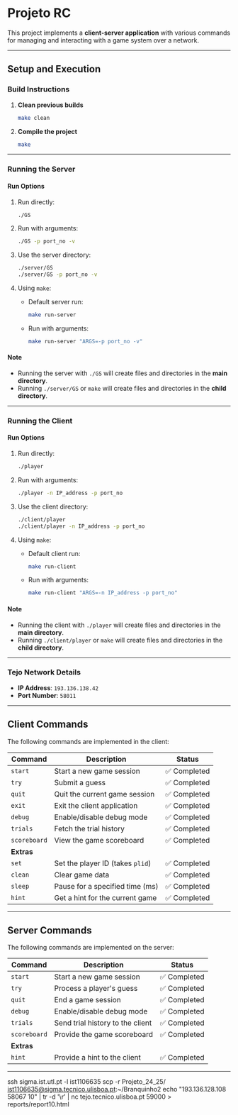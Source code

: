 # Projeto RC

This project implements a **client-server application** with various commands for managing and interacting with a game system over a network.

---

## **Setup and Execution**

### **Build Instructions**
1. **Clean previous builds**  
   ```bash
   make clean
   ```

2. **Compile the project**  
   ```bash
   make
   ```

---

### **Running the Server**

#### **Run Options**
1. Run directly:  
   ```bash
   ./GS
   ```

2. Run with arguments:  
   ```bash
   ./GS -p port_no -v
   ```

3. Use the server directory:  
   ```bash
   ./server/GS
   ./server/GS -p port_no -v
   ```

4. Using `make`:  
   - Default server run:  
     ```bash
     make run-server
     ```
   - Run with arguments:  
     ```bash
     make run-server "ARGS=-p port_no -v"
     ```

#### **Note**  
- Running the server with `./GS` will create files and directories in the **main directory**.  
- Running `./server/GS` or `make` will create files and directories in the **child directory**.

---

### **Running the Client**

#### **Run Options**
1. Run directly:  
   ```bash
   ./player
   ```

2. Run with arguments:  
   ```bash
   ./player -n IP_address -p port_no
   ```

3. Use the client directory:  
   ```bash
   ./client/player
   ./client/player -n IP_address -p port_no
   ```

4. Using `make`:  
   - Default client run:  
     ```bash
     make run-client
     ```
   - Run with arguments:  
     ```bash
     make run-client "ARGS=-n IP_address -p port_no"
     ```

#### **Note**  
- Running the client with `./player` will create files and directories in the **main directory**.  
- Running `./client/player` or `make` will create files and directories in the **child directory**.

---

### **Tejo Network Details**
- **IP Address**: `193.136.138.42`  
- **Port Number**: `58011`

---

## **Client Commands**

The following commands are implemented in the client:

| **Command** | **Description**                   | **Status**  |
|-------------|-----------------------------------|-------------|
| `start`     | Start a new game session          | ✅ Completed |
| `try`       | Submit a guess                    | ✅ Completed |
| `quit`      | Quit the current game session     | ✅ Completed |
| `exit`      | Exit the client application       | ✅ Completed |
| `debug`     | Enable/disable debug mode         | ✅ Completed |
| `trials`    | Fetch the trial history           | ✅ Completed |
| `scoreboard`| View the game scoreboard          | ✅ Completed |
| **Extras**  |                                   |             |
| `set`       | Set the player ID (takes `plid`)  | ✅ Completed |
| `clean`     | Clear game data                   | ✅ Completed |
| `sleep`     | Pause for a specified time (ms)   | ✅ Completed |
| `hint`      | Get a hint for the current game   | ✅ Completed |

---

## **Server Commands**

The following commands are implemented on the server:

| **Command** | **Description**                   | **Status**  |
|-------------|-----------------------------------|-------------|
| `start`     | Start a new game session          | ✅ Completed |
| `try`       | Process a player's guess          | ✅ Completed |
| `quit`      | End a game session                | ✅ Completed |
| `debug`     | Enable/disable debug mode         | ✅ Completed |
| `trials`    | Send trial history to the client  | ✅ Completed |
| `scoreboard`| Provide the game scoreboard       | ✅ Completed |
| **Extras**  |                                   |             |
| `hint`      | Provide a hint to the client      | ✅ Completed |

---

ssh sigma.ist.utl.pt -l ist1106635
scp -r  Projeto_24_25/ ist1106635@sigma.tecnico.ulisboa.pt:~/Branquinho2
echo "193.136.128.108 58067 10" | tr -d '\r' | nc tejo.tecnico.ulisboa.pt 59000 > reports/report10.html
